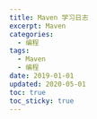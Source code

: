 ```yaml
---
title: Maven 学习日志
excerpt: Maven
categories:
  - 编程
tags:
  - Maven
  - 编程
date: 2019-01-01
updated: 2020-05-01
toc: true
toc_sticky: true
---
```

